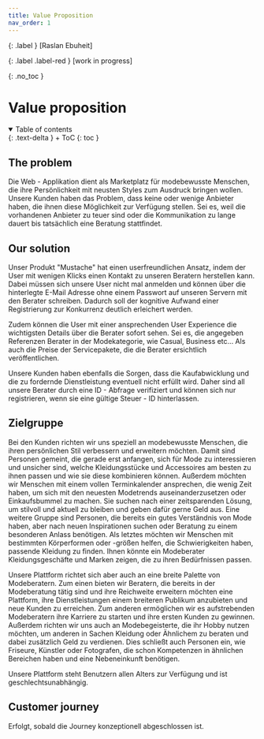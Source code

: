 ```yaml
---
title: Value Proposition
nav_order: 1
---
```


{: .label }
[Raslan Ebuheit]

{: .label .label-red }
[work in progress]

{: .no_toc }
# Value proposition

<details open markdown="block">
{: .text-delta }
<summary>Table of contents</summary>
+ ToC
{: toc }
</details>

## The problem

Die Web - Applikation dient als Marketplatz für modebewusste Menschen, die ihre Persönlichkeit mit neusten Styles zum Ausdruck bringen wollen. Unsere Kunden haben das Problem, dass keine oder wenige Anbieter haben, die ihnen diese Möglichkeit zur Verfügung stellen. Sei es, weil die vorhandenen Anbieter zu teuer sind oder die Kommunikation zu lange dauert bis tatsächlich eine Beratung stattfindet. 

## Our solution

Unser Produkt "Mustache" hat einen userfreundlichen Ansatz, indem der User mit wenigen Klicks einen Kontakt zu unseren Beratern herstellen kann. Dabei müssen sich unsere User nicht mal anmelden und können über die hinterlegte E-Mail Adresse ohne einem Passwort auf unseren Servern mit den Berater schreiben. Dadurch soll der kognitive Aufwand einer Registrierung zur Konkurrenz deutlich erleichert werden.

Zudem können die User mit einer ansprechenden User Experience die wichtigsten Details über die Berater sofort sehen. Sei es, die angegeben Referenzen Berater in der Modekategorie, wie Casual, Business etc... Als auch die Preise der Servicepakete, die die Berater ersichtlich veröffentlichen. 

Unsere Kunden haben ebenfalls die Sorgen, dass die Kaufabwicklung und die zu fordernde Dienstleistung eventuell nicht erfüllt wird. Daher sind all unsere Berater durch eine ID - Abfrage verifiziert und können sich nur registrieren, wenn sie eine gültige Steuer - ID hinterlassen. 

## Zielgruppe

Bei den Kunden richten wir uns speziell an modebewusste Menschen, die ihren persönlichen Stil verbessern und erweitern möchten. Damit sind Personen gemeint, die gerade erst anfangen, sich für Mode zu interessieren und unsicher sind, welche Kleidungsstücke und Accessoires am besten zu ihnen passen und wie sie diese kombinieren können. Außerdem möchten wir Menschen mit einem vollen Terminkalender ansprechen, die wenig Zeit haben, um sich mit den neuesten Modetrends auseinanderzusetzen oder Einkaufsbummel zu machen. Sie suchen nach einer zeitsparenden Lösung, um stilvoll und aktuell zu bleiben und geben dafür gerne Geld aus. Eine weitere Gruppe sind Personen, die bereits ein gutes Verständnis von Mode haben, aber nach neuen Inspirationen suchen oder Beratung zu einem besonderen Anlass benötigen. Als letztes möchten wir Menschen mit bestimmten Körperformen oder -größen helfen, die Schwierigkeiten haben, passende Kleidung zu finden. Ihnen könnte ein Modeberater Kleidungsgeschäfte und Marken zeigen, die zu ihren Bedürfnissen passen.

Unsere Plattform richtet sich aber auch an eine breite Palette von Modeberatern. Zum einen bieten wir Beratern, die bereits in der Modeberatung tätig sind und ihre Reichweite erweitern möchten eine Plattform, ihre Dienstleistungen einem breiteren Publikum anzubieten und neue Kunden zu erreichen. Zum anderen ermöglichen wir es aufstrebenden Modeberatern ihre Karriere zu starten und ihre ersten Kunden zu gewinnen. Außerdem richten wir uns auch an Modebegeisterte, die ihr Hobby nutzen möchten, um anderen in Sachen Kleidung oder Ähnlichem zu beraten und dabei zusätzlich Geld zu verdienen. Dies schließt auch Personen ein, wie Friseure, Künstler oder Fotografen, die schon Kompetenzen in ähnlichen Bereichen haben und eine Nebeneinkunft benötigen.

Unsere Plattform steht Benutzern allen Alters zur Verfügung und ist geschlechtsunabhängig. 

## Customer journey

Erfolgt, sobald die Journey konzeptionell abgeschlossen ist.

